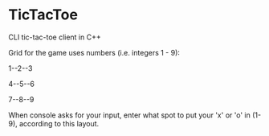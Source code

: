 # TicTacToe
CLI tic-tac-toe client in C++

Grid for the game uses numbers (i.e. integers 1 - 9):

1--2--3

4--5--6

7--8--9

When console asks for your input, enter what spot to put your 'x' or 'o' in (1-9), according to this layout.
